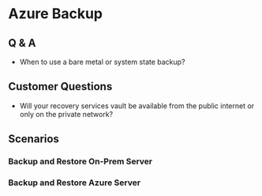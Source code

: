 # Azure Backup

## Q & A

- When to use a bare metal or system state backup? 

## Customer Questions

- Will your recovery services vault be available from the public internet or only on the private network?

## Scenarios

### Backup and Restore On-Prem Server

### Backup and Restore Azure Server
